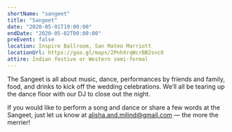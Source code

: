 ```yaml
---
shortName: "sangeet"
title: "Sangeet"
date: "2020-05-01T19:00:00"
endDate: "2020-05-02T00:00:00"
preEvent: false
location: Inspire Ballroom, San Mateo Marriott
locationUrl: https://goo.gl/maps/2PnhXrqWcrBB2snc8
attire: Indian festive or Western semi-formal
---
```


The Sangeet is all about music, dance, performances by friends and family,
food, and drinks to kick off the wedding celebrations. We’ll all be tearing
up the dance floor with our DJ to close out the night.

If you would like to perform a song and dance or share a few words at the
Sangeet, just let us know at
[alisha.and.milind@gmail.com](mailto:alisha.and.milind@gmail.com) &mdash; the
more the merrier!
